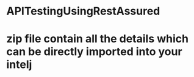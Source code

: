 # APITestingUsingRestAssured
# zip file contain all the details which can be directly imported into your intelj
